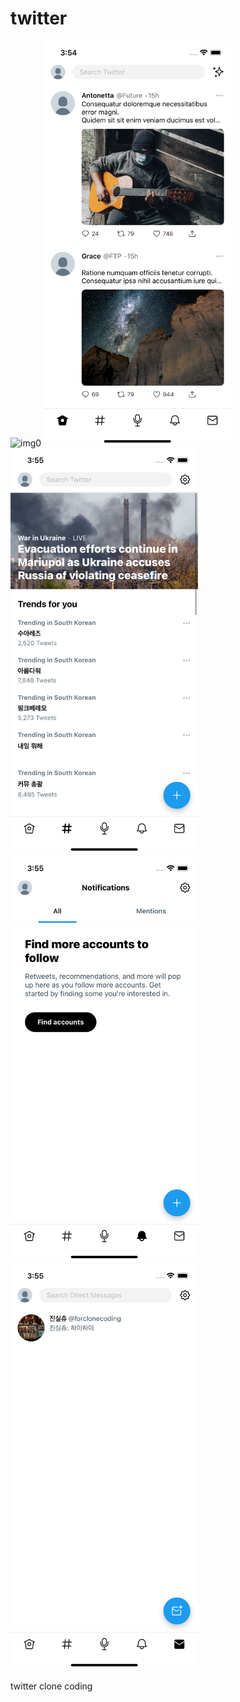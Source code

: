# twitter
<img src="./Images/untitled.png" width="1200px" title="img0"></img>
<img src="./Images/img1.png" width="300px" title="img1"></img>
<img src="./Images/img2.png" width="300px" title="img2"></img>
<img src="./Images/img3.png" width="300px" title="img3"></img>
<img src="./Images/img4.png" width="300px" title="img4"></img>


twitter clone coding
